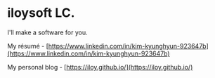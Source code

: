 # iloysoft LC.

I'll make a software for you.

My résumé - [https://www.linkedin.com/in/kim-kyunghyun-923647b](https://www.linkedin.com/in/kim-kyunghyun-923647b)

My personal blog - [https://iloy.github.io/](https://iloy.github.io/)
